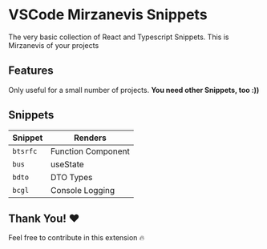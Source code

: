 # VSCode Mirzanevis Snippets

The very basic collection of React and Typescript Snippets.
This is Mirzanevis of your projects

## Features

Only useful for a small number of projects. **You need other Snippets, too :))**


## Snippets

| Snippet | Renders                                       |
| ------- | --------------------------------------------- |
| `btsrfc`| Function Component                            |
| `bus`   | useState                                      |
| `bdto`  | DTO Types                                     |
| `bcgl`  | Console Logging                               |

## Thank You! ❤️

Feel free to contribute in this extension 🔥